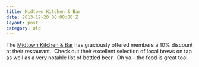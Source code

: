 ```yaml
---
title: Midtown Kitchen & Bar
date: 2013-12-20 00:00:00 Z
layout: post
category: Old
---
```


<p>The <a href="http://midtownkitchen.ca/">Midtown Kitchen &amp; Bar</a> has graciously offered members a 10% discount at their restaurant. &nbsp;Check out their excellent selection of local brews on tap as well as a very notable list of bottled beer. &nbsp;Oh ya - the food is great too!</p>
